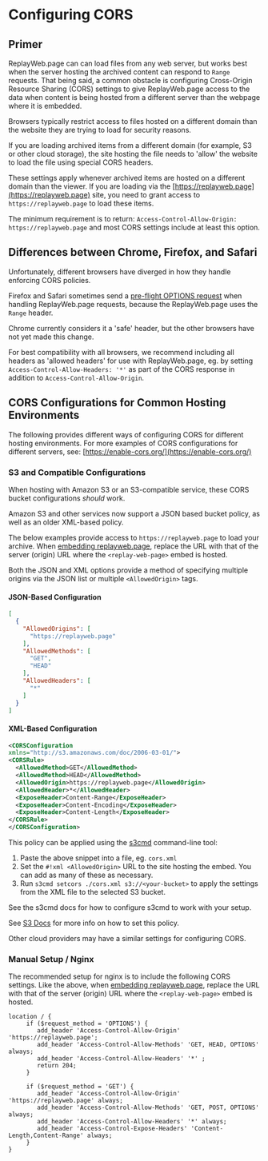# Configuring CORS

## Primer

ReplayWeb.page can can load files from any web server, but works best when the server hosting the archived content can respond to `Range` requests.  That being said, a common obstacle is configuring Cross-Origin Resource Sharing (CORS) settings to give ReplayWeb.page access to the data when content is being hosted from a different server than the webpage where it is embedded.

Browsers typically restrict access to files hosted on a different domain than the website they are trying to load for security reasons.

If you are loading archived items from a different domain (for example, S3 or other cloud storage), the site hosting the file needs to 'allow' the website to load the file using special CORS headers.

These settings apply whenever archived items are hosted on a different domain than the viewer. If you are loading via the [https://replayweb.page](https://replayweb.page) site, you need to grant access to `https://replayweb.page` to load these items.

The minimum requirement is to return: `Access-Control-Allow-Origin: https://replayweb.page` and most CORS settings include at least this option.

## Differences between Chrome, Firefox, and Safari

Unfortunately, different browsers have diverged in how they handle enforcing CORS policies.

Firefox and Safari sometimes send a [pre-flight OPTIONS request](https://developer.mozilla.org/en-US/docs/Glossary/Preflight_request) when handling ReplayWeb.page requests, because the ReplayWeb.page uses the `Range` header.

Chrome currently considers it a 'safe' header, but the other browsers have not yet made this change.

For best compatibility with all browsers, we recommend including all headers as 'allowed headers' for use with ReplayWeb.page, eg.
by setting `Access-Control-Allow-Headers: '*'` as part of the CORS response in addition to `Access-Control-Allow-Origin`.

## CORS Configurations for Common Hosting Environments

The following provides different ways of configuring CORS for different hosting environments. For more examples of CORS configurations for different servers, see: [https://enable-cors.org/](https://enable-cors.org/)

### S3 and Compatible Configurations

When hosting with Amazon S3 or an S3-compatible service, these CORS bucket configurations _should_ work.

Amazon S3 and other services now support a JSON based bucket policy, as well as an older XML-based policy.

The below examples provide access to `https://replayweb.page` to load your archive. When [embedding replayweb.page](./embedding), replace the URL with that of the server (origin) URL where the `<replay-web-page>` embed is hosted.

Both the JSON and XML options provide a method of specifying multiple origins via the JSON list or multiple `<AllowedOrigin>` tags.

#### JSON-Based Configuration

```json
[
  {
    "AllowedOrigins": [
      "https://replayweb.page"
    ],
    "AllowedMethods": [
      "GET",
      "HEAD"
    ],
    "AllowedHeaders": [
      "*"
    ]
  }
]
```

#### XML-Based Configuration

```xml
<CORSConfiguration
xmlns="http://s3.amazonaws.com/doc/2006-03-01/">
<CORSRule>
  <AllowedMethod>GET</AllowedMethod>
  <AllowedMethod>HEAD</AllowedMethod>
  <AllowedOrigin>https://replayweb.page</AllowedOrigin>
  <AllowedHeader>*</AllowedHeader>
  <ExposeHeader>Content-Range</ExposeHeader>
  <ExposeHeader>Content-Encoding</ExposeHeader>
  <ExposeHeader>Content-Length</ExposeHeader>
</CORSRule>
</CORSConfiguration>
```

This policy can be applied using the [s3cmd](https://s3tools.org/usage) command-line tool:

1. Paste the above snippet into a file, eg. `cors.xml`
2. Set the `#!xml <AllowedOrigin>` URL to the site hosting the embed. You can add as many of these as necessary.
3. Run `s3cmd setcors ./cors.xml s3://<your-bucket>` to apply the settings from the XML file to the selected S3 bucket.

See the s3cmd docs for how to configure s3cmd to work with your setup.

See [S3 Docs](https://docs.aws.amazon.com/AmazonS3/latest/userguide/ManageCorsUsing.html) for more info on how to set this policy.

Other cloud providers may have a similar settings for configuring CORS.

### Manual Setup / Nginx

The recommended setup for nginx is to include the following CORS settings. Like the above, when [embedding replayweb.page](./embedding), replace the URL with that of the server (origin) URL where the `<replay-web-page>` embed is hosted.

```nginx
location / {
     if ($request_method = 'OPTIONS') {
        add_header 'Access-Control-Allow-Origin' 'https://replayweb.page';
        add_header 'Access-Control-Allow-Methods' 'GET, HEAD, OPTIONS' always;
        add_header 'Access-Control-Allow-Headers' '*' ;
        return 204;
     }

     if ($request_method = 'GET') {
        add_header 'Access-Control-Allow-Origin' 'https://replayweb.page' always;
        add_header 'Access-Control-Allow-Methods' 'GET, POST, OPTIONS' always;
        add_header 'Access-Control-Allow-Headers' '*' always;
        add_header 'Access-Control-Expose-Headers' 'Content-Length,Content-Range' always;
     }
}
```
